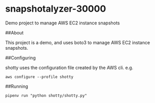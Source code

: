 # snapshotalyzer-30000
Demo project to manage AWS EC2 instance snapshots


##About

This project is a demo, and uses boto3 to manage AWS EC2 instance snapshots.

##Configuring

shotty uses the configuration file created by the AWS cli. e.g.

`aws configure --profile shotty`

##Running

`pipenv run "python shotty/shotty.py"`
